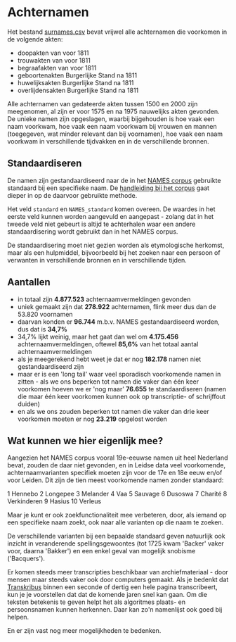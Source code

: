 # Achternamen

Het bestand [surnames.csv](surnames.csv) bevat vrijwel alle achternamen die voorkomen in de volgende akten:

- doopakten van voor 1811
- trouwakten van voor 1811
- begraafakten van voor 1811
- geboortenakten Burgerlijke Stand na 1811
- huwelijksakten Burgerlijke Stand na 1811
- overlijdensakten Burgerlijke Stand na 1811

Alle achternamen van gedateerde akten tussen 1500 en 2000 zijn meegenomen, al zijn er voor 1575 en na 1975 nauwelijks akten gevonden. De unieke namen zijn opgeslagen, waarbij bijgehouden is hoe vaak een naam voorkwam, hoe vaak een naam voorkwam bij vrouwen en mannen (toegegeven, wat minder relevant dan bij voornamen), hoe vaak een naam voorkwam in verschillende tijdvakken en in de verschillende bronnen.


## Standaardiseren

De namen zijn gestandaardiseerd naar de in het [NAMES corpus](https://www.clariah.nl/projecten/research-pilots/names/names#abstract) gebruikte standaard bij een specifieke naam. De [handleiding bij het corpus](http://www.gerritbloothooft.nl/Publications/NAMES%20corpus%201.1%20manual.pdf) gaat dieper in op de daarvoor gebruikte methode.

Het veld `standard` en `NAMES_standard` komen overeen. De waardes in het eerste veld kunnen worden aangevuld en aangepast - zolang dat in het tweede veld niet gebeurt is altijd te achterhalen waar een andere standaardisering wordt gebruikt dan in het NAMES corpus. 

De standaardisering moet niet gezien worden als etymologische herkomst, maar als een hulpmiddel, bijvoorbeeld bij het zoeken naar een persoon of verwanten in verschillende bronnen en in verschillende tijden.


## Aantallen

- in totaal zijn **4.877.523** achternaamvermeldingen gevonden
- uniek gemaakt zijn dat **278.922** achternamen, flink meer dus dan de 53.820 voornamen
- daarvan konden er **96.744** m.b.v. NAMES gestandaardiseerd worden, dus dat is **34,7%**
- 34,7% lijkt weinig, maar het gaat dan wel om **4.175.456** achternaamvermeldingen, oftewel **85,6%** van het totaal aantal achternaamvermeldingen
- als je meegerekend hebt weet je dat er nog **182.178** namen niet gestandaardiseerd zijn
- maar er is een 'long tail' waar veel sporadisch voorkomende namen in zitten - als we ons beperken tot namen die vaker dan één keer voorkomen hoeven we er 'nog maar' **76.655** te standaardiseren (namen die maar één keer voorkomen kunnen ook op transcriptie- of schrijffout duiden)
- en als we ons zouden beperken tot namen die vaker dan drie keer voorkomen moeten er nog **23.219** opgelost worden


## Wat kunnen we hier eigenlijk mee?

Aangezien het NAMES corpus vooral 19e-eeuwse namen uit heel Nederland bevat, zouden de daar niet gevonden, en in Leidse data veel voorkomende, achternaamvarianten specifiek moeten zijn voor de 17e en 18e eeuw en/of voor Leiden. Dit zijn de tien meest voorkomende namen zonder standaard:

1 Hennebo
2 Longepee
3 Melander
4 Vaa
5 Sauvage
6 Dusoswa
7 Charité
8 Verkinderen
9 Hasius
10 Verleus

Maar je kunt er ook zoekfunctionaliteit mee verbeteren, door, als iemand op een specifieke naam zoekt, ook naar alle varianten op die naam te zoeken.

De verschillende varianten bij een bepaalde standaard geven natuurlijk ook inzicht in veranderende spellingsgewoontes (tot 1725 kwam 'Backer' vaker voor, daarna 'Bakker') en een enkel geval van mogelijk snobisme ('Bacquers').

Er komen steeds meer transcripties beschikbaar van archiefmateriaal - door mensen maar steeds vaker ook door computers gemaakt. Als je bedenkt dat [Transkribus](https://transkribus.eu/Transkribus/) binnen een seconde of dertig een hele pagina transcribeert, kun je je voorstellen dat dat de komende jaren snel kan gaan. Om die teksten betekenis te geven helpt het als algoritmes plaats- en persoonsnamen kunnen herkennen. Daar kan zo'n namenlijst ook goed bij helpen.

En er zijn vast nog meer mogelijkheden te bedenken.
 
